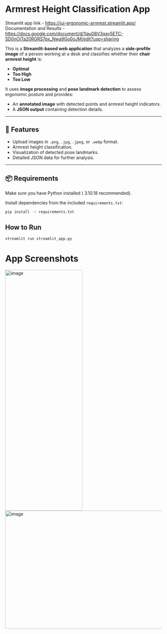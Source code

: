 # Armrest Height Classification App

Streamlit app link - https://jui-ergonomic-armrest.streamlit.app/ 
Documentation and Results - https://docs.google.com/document/d/1lau08V3qay5ETC-SD0nOiTa20RGRS7px_Nwa9Go0oJM/edit?usp=sharing


This is a **Streamlit-based web application** that analyzes a **side-profile image** of a person working at a desk and classifies whether their **chair armrest height** is:

- **Optimal**
- **Too High**
- **Too Low**

It uses **image processing** and **pose landmark detection** to assess ergonomic posture and provides:
- An **annotated image** with detected points and armrest height indicators.
- A **JSON output** containing detection details.

---

## 🚀 Features
- Upload images in `.png`, `.jpg`, `.jpeg`, or `.webp` format.
- Armrest height classification.
- Visualization of detected pose landmarks.
- Detailed JSON data for further analysis.

---

## 📦 Requirements

Make sure you have Python installed ( 3.10.18 recommended).

Install dependencies from the included `requirements.txt`:

```bash
pip install -r requirements.txt
```


## How to Run
```bash
streamlit run streamlit_app.py
```
# App Screenshots
<img width="248" height="773" alt="image" src="https://github.com/user-attachments/assets/a6305b37-f8ea-4eb9-8c2c-57e649ea75b8" />
<img width="898" height="379" alt="image" src="https://github.com/user-attachments/assets/f7e3dc65-eb47-4726-b97c-3afcf50da2ae" />

